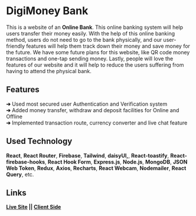 # DigiMoney Bank
This is a website of an **Online Bank**. This online banking system will help users transfer their money easily. With the help of this online banking method, users do not need to go to the bank physically, and our user-friendly features will help them track down their money and save money for the future. We have some future plans for this website, like QR code money transactions and one-tap sending money. Lastly, people will love the features of our website and it will help to reduce the users suffering from having to attend the physical bank.

##  Features

**➔** Used most secured user Authentication and Verification system  
**➔** Added money transfer, withdraw and deposit facilities for Online and Offline  
**➔** Implemented transaction route, currency converter and live chat feature

## Used Technology

**React**, **React Router**, **Firebase**, **Tailwind**, **daisyUI,**, **React-toastify**, **React-firebase-hooks**,  **React Hook Form**, **Express.js**, **Node.js**, **MongoDB**,  **JSON Web Token**, **Redux**, **Axios**, **Recharts**, **React Webcam**, **Nodemailer**, **React Query**, etc.

## Links

**[Live Site](https://digi-money-bank.web.app/)
 || [Client Side](https://github.com/azizurrahman-zero/digimoney-bank_client-side/)**
